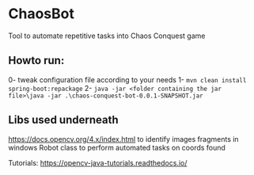 # ChaosBot
Tool to automate repetitive tasks into Chaos Conquest game


## Howto run:
0-  tweak configuration file according to your needs 
1- `mvn clean install spring-boot:repackage`
2- `java -jar <folder containing the jar file>\java -jar .\chaos-conquest-bot-0.0.1-SNAPSHOT.jar`



## Libs used underneath
https://docs.opencv.org/4.x/index.html to identify images fragments in windows 
Robot class to perform automated tasks on coords found

Tutorials:
https://opencv-java-tutorials.readthedocs.io/
